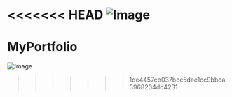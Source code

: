 <<<<<<< HEAD
![Image](https://github.com/user-attachments/assets/90d06a3d-74c9-48c3-b94d-daace6ef0487)
=======
# MyPortfolio

![Image](https://github.com/user-attachments/assets/761fdb1e-7d20-4ecb-a7cb-283c9ad30002)
>>>>>>> 1de4457cb037bce5dae1cc9bbca3968204dd4231
